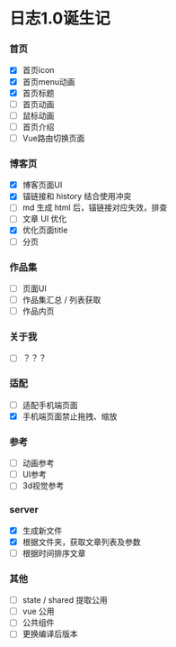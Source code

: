 # 日志1.0诞生记


### 首页
- [x] 首页icon
- [x] 首页menu动画
- [x] 首页标题
- [ ] 首页动画
- [ ] 鼠标动画
- [ ] 首页介绍
- [ ] Vue路由切换页面

### 博客页
- [x] 博客页面UI
- [x] 锚链接和 history 结合使用冲突
- [ ] md 生成 html 后，锚链接对应失效，排查
- [ ] 文章 UI 优化
- [x] 优化页面title
- [ ] 分页

### 作品集
- [ ] 页面UI
- [ ] 作品集汇总 / 列表获取
- [ ] 作品内页

### 关于我
- [ ] ？？？

### 适配
- [ ] 适配手机端页面
- [x] 手机端页面禁止拖拽、缩放

### 参考
- [ ] 动画参考
- [ ] UI参考
- [ ] 3d视觉参考

### server
- [x] 生成新文件
- [x] 根据文件夹，获取文章列表及参数
- [ ] 根据时间排序文章

### 其他
- [ ] state / shared 提取公用
- [ ] vue 公用
- [ ] 公共组件
- [ ] 更换编译后版本